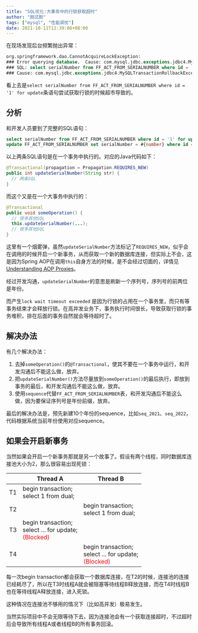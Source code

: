 ```yaml
---
title: "SQL优化:大事务中的行锁获取超时"
author: "颇忒脱"
tags: ["mysql", "性能调优"]
date: 2021-10-11T12:39:00+08:00
---
```


<!--more-->

在现场发现后台频繁抛出异常：

```sql
org.springframework.dao.CannotAcquireLockException: 
### Error querying database.  Cause: com.mysql.jdbc.exceptions.jdbc4.MySQLTransactionRollbackException: Lock wait timeout exceeded; try restarting transaction 
### SQL: select serialNumber from FF_ACT_FROM_SERIALNUMBER where id = '1' for update;; 
### Cause: com.mysql.jdbc.exceptions.jdbc4.MySQLTransactionRollbackException: Lock wait timeout exceeded; try restarting transaction 
```

看上去是`select serialNumber from FF_ACT_FROM_SERIALNUMBER where id = '1' for update`条语句尝试获取行锁的时候超市导致的。

## 分析

和开发人员要到了完整的SQL语句：

```sql
select serialNumber from FF_ACT_FROM_SERIALNUMBER where id = '1' for update
update FF_ACT_FROM_SERIALNUMBER set serialNumber = #{number} where id = '1'
```

以上两条SQL语句是在一个事务中执行的。对应的Java代码如下：

```java
@Transactional(propagation = Propagation.REQUIRES_NEW)
public int updateSerialNumber(String str) {
  // 两条SQL
}
```

而这个又是在一个大事务中执行的：

```java
@Transactional
public void someOperation() {
  // 很多其他SQL
  this.updateSerialNumber(...);
  // 很多其他SQL
}
```

这里有一个烟雾弹，虽然`updateSerialNumber`方法标记了`REQUIRES_NEW`，似乎会在调用的时候开启一个新事务，从而获取一个新的数据库连接，但实际上不会，这是因为Spring AOP在调用`this`自身方法的时候，是不会经过切面的，详情见[Understanding AOP Proxies][1]。

经过开发沟通，`updateSerialNumber`的意思是刷新一个序列号，序列号的前两位是年份。

而产生`lock wait timeout exceeded` 是因为行锁的占用在一个事务里，而只有等事务结束才会释放行锁。在高并发业务下，事务执行时间很长，导致获取行锁的事务堆积，排在后面的事务自然就会等待超时了。

## 解决办法

有几个解决办法：

1. 去掉`someOperation()`的`@Transactional`，使其不要在一个事务中运行，和开发沟通后不能这么做，放弃。
2. 把`updateSerialNumber()`方法尽量放到`someOperation()`的最后执行，即放到事务的最后，和开发沟通后不能这么做，放弃。
3. 使用`sequence`代替`FF_ACT_FROM_SERIALNUMBER`表，和开发沟通后不能这么做，因为要保证序列号是年份前缀，放弃。

最后的解决办法是，预先新建10个年份的sequence，比如`seq_2021`、`seq_2022`，代码根据系统当前年份使用对应sequence。

## 如果会开启新事务

当然如果会开启一个新事务那就是另一个故事了。假设有两个线程，同时数据库连接池大小为2，那么很容易出现死锁：

|      | Thread A                                                     | Thread B                                                     |
| ---- | ------------------------------------------------------------ | ------------------------------------------------------------ |
| T1   | begin transaction;<br/>select 1 from dual;                   |                                                              |
| T2   |                                                              | begin transaction;<br/>select 1 from dual;                   |
| T3   | begin transaction;<br/>select ... for update;<br/><font color="red">(Blocked)</font> |                                                              |
| T4   |                                                              | begin transaction;<br/>select ... for update;<br/><font color="red">(Blocked)</font> |

每一次begin transaction都会获取一个数据库连接，在T2的时候，连接池的连接已经耗尽了，所以在T3时线程A就会被阻塞等待线程B释放连接，而在T4时线程B也在等待线程A释放连接，进入死锁。

这种情况在连接池不够用的情况下（比如高并发）极易发生。

当然实际项目中不会无限等待下去，因为连接池会有一个获取连接超时，不过超时后会导致所有线程A或者线程B的所有事务回滚。



[1]: https://docs.spring.io/spring-framework/docs/current/reference/html/core.html#aop-understanding-aop-proxies